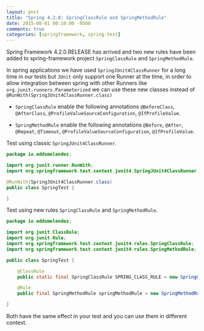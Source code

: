 ```yaml
---
layout: post
title: "Spring 4.2.0: SpringClassRule and SpringMethodRule"
date: 2015-08-01 00:10:00 -0500
comments: true
categories: [springframework, spring-test]
---
```

Spring Framework 4.2.0.RELEASE has arrived and two new rules have been added to spring-framework project `SpringClassRule` and `SpringMethodRule`.

In spring applications we have used `SpringJUnit4ClassRunner` for a long time in our tests but `JUnit` only support one Runner at the time, in order to allow integration between spring with other Runners like `org.junit.runners.Parameterized` we can use these new classes instead of `@RunWith(SpringJUnit4ClassRunner.class)`

* `SpringClassRule` enable the following annotations `@BeforeClass`, `@AfterClass`, `@ProfileValueSourceConfiguration`, `@IfProfileValue`.

* `SpringMethodRule` enable the following annotations `@Before`, `@After`, `@Repeat`, `@Timeout`, `@ProfileValueSourceConfiguration`, `@IfProfileValue`.

Test using classic `SpringJUnit4ClassRunner`.

```java
package io.eddumelendez;

import org.junit.runner.RunWith;
import org.springframework.test.context.junit4.SpringJUnit4ClassRunner;

@RunWith(SpringJUnit4ClassRunner.class)
public class SpringTest {

}
```

Test using new rules `SpringClassRule` and `SpringMethodRule`.

```java
package io.eddumelendez;

import org.junit.ClassRule;
import org.junit.Rule;
import org.springframework.test.context.junit4.rules.SpringClassRule;
import org.springframework.test.context.junit4.rules.SpringMethodRule;

public class SpringTest {

    @ClassRule
    public static final SpringClassRule SPRING_CLASS_RULE = new SpringClassRule();

    @Rule
    public final SpringMethodRule springMethodRule = new SpringMethodRule();

}
```

Both have the same effect in your test and you can use them in different context.
